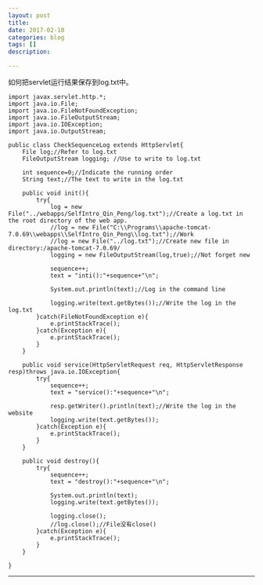 ```yaml
---
layout: post
title: 
date: 2017-02-10
categories: blog
tags: []
description: 

---
```


如何把servlet运行结果保存到log.txt中。


    import javax.servlet.http.*;
	import java.io.File;
	import java.io.FileNotFoundException;
	import java.io.FileOutputStream;
	import java.io.IOException;
	import java.io.OutputStream;
	
	public class CheckSequenceLog extends HttpServlet{	
		File log;//Refer to log.txt
		FileOutputStream logging; //Use to write to log.txt
		
		int sequence=0;//Indicate the running order
		String text;//The text to write in the log.txt
		
		public void init(){
			try{
				log = new File("../webapps/SelfIntro_Qin_Peng/log.txt");//Create a log.txt in the root directory of the web app.
				//log = new File("C:\\Programs\\apache-tomcat-7.0.69\\webapps\\SelfIntro_Qin_Peng\\log.txt");//Work
				//log = new File("../log.txt");//Create new file in directory:/apache-tomcat-7.0.69/
				logging = new FileOutputStream(log,true);//Not forget new
				
				sequence++;
				text = "inti():"+sequence+"\n";
				
				System.out.println(text);//Log in the command line
				
				logging.write(text.getBytes());//Write the log in the log.txt
			}catch(FileNotFoundException e){
				e.printStackTrace();
			}catch(Exception e){
				e.printStackTrace();
			}
		}
		
		public void service(HttpServletRequest req, HttpServletResponse resp)throws java.io.IOException{
			try{
				sequence++;
				text = "service():"+sequence+"\n";
				
				resp.getWriter().println(text);//Write the log in the website
				logging.write(text.getBytes());
			}catch(Exception e){
				e.printStackTrace();
			}	
		}
		
		public void destroy(){
			try{
				sequence++;
				text = "destroy():"+sequence+"\n";
				
				System.out.println(text);
				logging.write(text.getBytes());
			
				logging.close();
				//log.close();//File没有close()
			}catch(Exception e){
				e.printStackTrace();
			}
		}
		
	}

---










